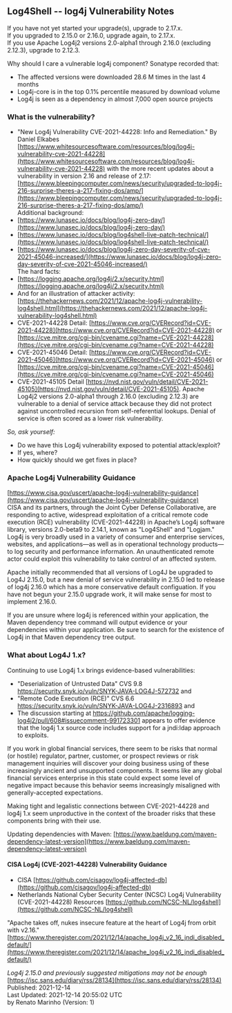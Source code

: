 ## Log4Shell -- log4j Vulnerability Notes  

If you have not yet started your upgrade(s), upgrade to 2.17.x.  
If you upgraded to 2.15.0 or 2.16.0, upgrade again, to 2.17.x.  
If you use Apache Log4j2 versions 2.0-alpha1 through 2.16.0 (excluding 2.12.3), upgrade to 2.12.3.  

Why should I care a vulnerable log4j component?  Sonatype recorded that:  

* The affected versions were downloaded 28.6 M times in the last 4 months  
* Log4j-core is in the top 0.1% percentile measured by download volume  
* Log4j is seen as a dependency in almost 7,000 open source projects  

### What is the vulnerability?  
* "New Log4j Vulnerability CVE-2021-44228: Info and Remediation." By Daniel Elkabes
[https://www.whitesourcesoftware.com/resources/blog/log4j-vulnerability-cve-2021-44228](https://www.whitesourcesoftware.com/resources/blog/log4j-vulnerability-cve-2021-44228) with the more recent updates about a vulnerability in version 2.16 and release of 2.17: [https://www.bleepingcomputer.com/news/security/upgraded-to-log4j-216-surprise-theres-a-217-fixing-dos/amp/](https://www.bleepingcomputer.com/news/security/upgraded-to-log4j-216-surprise-theres-a-217-fixing-dos/amp/)  
Additional background:  
* [https://www.lunasec.io/docs/blog/log4j-zero-day/](https://www.lunasec.io/docs/blog/log4j-zero-day/)  
* [https://www.lunasec.io/docs/blog/log4shell-live-patch-technical/](https://www.lunasec.io/docs/blog/log4shell-live-patch-technical/)  
* [https://www.lunasec.io/docs/blog/log4j-zero-day-severity-of-cve-2021-45046-increased/](https://www.lunasec.io/docs/blog/log4j-zero-day-severity-of-cve-2021-45046-increased/)  
The hard facts:  
* [https://logging.apache.org/log4j/2.x/security.html](https://logging.apache.org/log4j/2.x/security.html)  
* And for an illustration of attacker activity: [https://thehackernews.com/2021/12/apache-log4j-vulnerability-log4shell.html](https://thehackernews.com/2021/12/apache-log4j-vulnerability-log4shell.html)    
* CVE-2021-44228 Detail: [https://www.cve.org/CVERecord?id=CVE-2021-44228](https://www.cve.org/CVERecord?id=CVE-2021-44228) or [https://cve.mitre.org/cgi-bin/cvename.cgi?name=CVE-2021-44228](https://cve.mitre.org/cgi-bin/cvename.cgi?name=CVE-2021-44228)  
* CVE-2021-45046 Detail: [https://www.cve.org/CVERecord?id=CVE-2021-45046](https://www.cve.org/CVERecord?id=CVE-2021-45046) or [https://cve.mitre.org/cgi-bin/cvename.cgi?name=CVE-2021-45046](https://cve.mitre.org/cgi-bin/cvename.cgi?name=CVE-2021-45046)  
* CVE-2021-45105 Detail [https://nvd.nist.gov/vuln/detail/CVE-2021-45105](https://nvd.nist.gov/vuln/detail/CVE-2021-45105).  Apache Log4j2 versions 2.0-alpha1 through 2.16.0 (excluding 2.12.3) are vulnerable to a denial of service attack because they did not protect against uncontrolled recursion from self-referential lookups.  Denial of service is often scored as a lower risk vulnerability.  


*So, ask yourself:*  
* Do we have this Log4j vulnerability exposed to potential attack/exploit?  
* If yes, where?  
* How quickly should we get fixes in place?  


### Apache Log4j Vulnerability Guidance  
[https://www.cisa.gov/uscert/apache-log4j-vulnerability-guidance](https://www.cisa.gov/uscert/apache-log4j-vulnerability-guidance)  
CISA and its partners, through the Joint Cyber Defense Collaborative, are responding to active, widespread exploitation of a critical remote code execution (RCE) vulnerability (CVE-2021-44228) in Apache’s Log4j software library, versions 2.0-beta9 to 2.14.1, known as "Log4Shell" and "Logjam." Log4j is very broadly used in a variety of consumer and enterprise services, websites, and applications—as well as in operational technology products—to log security and performance information. An unauthenticated remote actor could exploit this vulnerability to take control of an affected system.  

Apache initially recommended that all versions of Log4J be upgraded to Log4J 2.15.0, but a new denial of service vulnerability in 2.15.0 led to release of log4j 2.16.0 which has a more conservative default configuation.  If you have not begun your 2.15.0 upgrade work, it will make sense for most to implement 2.16.0.

If you are unsure where log4j is referenced within your application, the Maven dependency tree command will output evidence or your dependencies within your application. Be sure to search for the existence of Log4j in that Maven dependency tree output.

### What about Log4J 1.x?
Continuing to use Log4j 1.x brings evidence-based vulnerabilities:

* "Deserialization of Untrusted Data" CVS 9.8 https://security.snyk.io/vuln/SNYK-JAVA-LOG4J-572732 and
* "Remote Code Execution (RCE)" CVS 6.6 https://security.snyk.io/vuln/SNYK-JAVA-LOG4J-2316893 and
* The discussion starting at https://github.com/apache/logging-log4j2/pull/608#issuecomment-991723301 appears to offer evidence that the log4j 1.x source code includes support for a jndi:ldap approach to exploits.

If you work in global financial services, there seem to be risks that normal (or hostile) regulator, partner, customer, or prospect reviews or risk management inquiries will discover your doing business using of these increasingly ancient and unsupported components.  It seems like any global financial services enterprise in this state could expect some level of negative impact because this behavior seems increasingly misaligned with generally-accepted expectations.

Making tight and legalistic connections between CVE-2021-44228 and log4j 1.x seem unproductive in the context of the broader risks that these components bring with their use.

Updating dependencies with Maven: [https://www.baeldung.com/maven-dependency-latest-version](https://www.baeldung.com/maven-dependency-latest-version)  

#### CISA Log4j (CVE-2021-44228) Vulnerability Guidance  
* CISA [https://github.com/cisagov/log4j-affected-db](https://github.com/cisagov/log4j-affected-db)  
* Netherlands National Cyber Security Center (NCSC) Log4j Vulnerability (CVE-2021-44228) Resources  [https://github.com/NCSC-NL/log4shell](https://github.com/NCSC-NL/log4shell)  

"Apache takes off, nukes insecure feature at the heart of Log4j from orbit with v2.16." [https://www.theregister.com/2021/12/14/apache_log4j_v2_16_jndi_disabled_default/](https://www.theregister.com/2021/12/14/apache_log4j_v2_16_jndi_disabled_default/)  


*Log4j 2.15.0 and previously suggested mitigations may not be enough*  
[https://isc.sans.edu/diary/rss/28134](https://isc.sans.edu/diary/rss/28134)  
Published: 2021-12-14  
Last Updated: 2021-12-14 20:55:02 UTC  
by Renato Marinho (Version: 1)  
